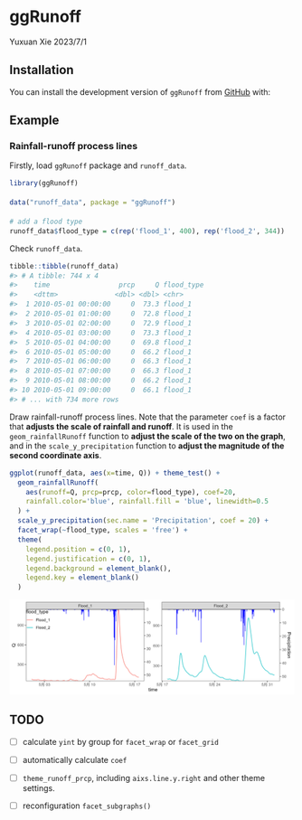 ggRunoff
================
Yuxuan Xie
2023/7/1

## Installation

You can install the development version of `ggRunoff` from [GitHub](https://github.com/) with:

## Example

### Rainfall-runoff process lines

Firstly, load `ggRunoff` package and `runoff_data`.

``` r
library(ggRunoff)

data("runoff_data", package = "ggRunoff")

# add a flood type
runoff_data$flood_type = c(rep('flood_1', 400), rep('flood_2', 344))
```

Check `runoff_data`.

``` r
tibble::tibble(runoff_data)
#> # A tibble: 744 x 4
#>    time                 prcp     Q flood_type
#>    <dttm>              <dbl> <dbl> <chr>     
#>  1 2010-05-01 00:00:00     0  73.3 flood_1   
#>  2 2010-05-01 01:00:00     0  72.8 flood_1   
#>  3 2010-05-01 02:00:00     0  72.9 flood_1   
#>  4 2010-05-01 03:00:00     0  73.3 flood_1   
#>  5 2010-05-01 04:00:00     0  69.8 flood_1   
#>  6 2010-05-01 05:00:00     0  66.2 flood_1   
#>  7 2010-05-01 06:00:00     0  66.3 flood_1   
#>  8 2010-05-01 07:00:00     0  66.3 flood_1   
#>  9 2010-05-01 08:00:00     0  66.2 flood_1   
#> 10 2010-05-01 09:00:00     0  66.1 flood_1   
#> # ... with 734 more rows
```

Draw rainfall-runoff process lines. Note that the parameter `coef` is a
factor that **adjusts the scale of rainfall and runoff**. It is used in
the `geom_rainfallRunoff` function to **adjust the scale of the two on
the graph**, and in the `scale_y_precipitation` function to **adjust the
magnitude of the second coordinate axis**.

``` r
ggplot(runoff_data, aes(x=time, Q)) + theme_test() +
  geom_rainfallRunoff(
    aes(runoff=Q, prcp=prcp, color=flood_type), coef=20,
    rainfall.color='blue', rainfall.fill = 'blue', linewidth=0.5
  ) +
  scale_y_precipitation(sec.name = 'Precipitation', coef = 20) +
  facet_wrap(~flood_type, scales = 'free') +
  theme(
    legend.position = c(0, 1),
    legend.justification = c(0, 1),
    legend.background = element_blank(),
    legend.key = element_blank()
  )
```

![geom\_rainfallRunoff](inst/figures/20230411-geom_runoff.jpg)

## TODO

-   [ ] calculate `yint` by group for `facet_wrap` or `facet_grid`

-   [ ] automatically calculate `coef`

-   [ ] `theme_runoff_prcp`, including `aixs.line.y.right` and other
    theme settings.

-   [ ] reconfiguration `facet_subgraphs()`
